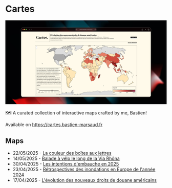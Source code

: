 # Cartes

![Preview of cartes.bastien-marsaud.fr](./.github/preview.png)

🗺️ A curated collection of interactive maps crafted by me, Bastien!

Available on https://cartes.bastien-marsaud.fr

## Maps
* 22/05/2025 - [La couleur des boîtes aux lettres](https://cartes.bastien-marsaud.fr/cartes/couleurs-boites-aux-lettres/)
* 14/05/2025 - [Balade à vélo le long de la Via Rhôna](https://cartes.bastien-marsaud.fr/cartes/via-rhona-mai-2025/)
* 30/04/2025 - [Les intentions d'embauche en 2025](https://cartes.bastien-marsaud.fr/cartes/intentions-embauche-2025/)
* 23/04/2025 - [Rétrospectives des inondations en Europe de l'année 2024](https://cartes.bastien-marsaud.fr/cartes/retrospective-inondations-2024/)
* 17/04/2025 - [L'évolution des nouveaux droits de douane américains](https://cartes.bastien-marsaud.fr/cartes/usa-tariffs-2025/)
